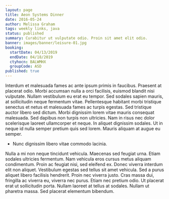 ```yaml
---
layout: page
title: Aeon Systems Dinner
date: 2016-05-24
author: Melissa Graham
tags: weekly links, java
status: published
summary: Curabitur ut vulputate odio. Proin sit amet elit odio.
banner: images/banner/leisure-01.jpg
booking:
  startDate: 04/13/2019
  endDate: 04/18/2019
  ctyhocn: BALWMHX
  groupCode: ASD
published: true
---
```

Interdum et malesuada fames ac ante ipsum primis in faucibus. Praesent at placerat odio. Morbi accumsan nulla a orci facilisis, euismod blandit nisi vulputate. Nullam vestibulum eu erat eu tempor. Sed sodales sapien mauris, at sollicitudin neque fermentum vitae. Pellentesque habitant morbi tristique senectus et netus et malesuada fames ac turpis egestas. Sed tristique auctor libero sed dictum. Morbi dignissim lorem vitae mauris consequat malesuada. Sed dapibus non turpis non ultricies. Nam in risus nec dolor scelerisque laoreet ullamcorper et neque. In aliquet dignissim sodales. Ut in neque id nulla semper pretium quis sed lorem. Mauris aliquam at augue eu semper.

* Nunc dignissim libero vitae commodo lacinia.

Nulla a mi non neque tincidunt vehicula. Maecenas sed feugiat urna. Etiam sodales ultricies fermentum. Nam vehicula eros cursus metus aliquam condimentum. Proin ac feugiat nisi, sed eleifend ex. Donec viverra interdum elit non aliquet. Vestibulum egestas sed tellus sit amet vehicula. Sed a purus aliquet libero facilisis hendrerit. Proin nec viverra justo. Cras massa dui, fringilla ac viverra eu, viverra nec purus. Etiam nec pretium odio. Ut placerat erat ut sollicitudin porta. Nullam laoreet at tellus at sodales. Nullam ut pharetra massa. Sed placerat elementum bibendum.
